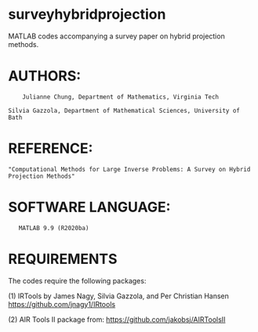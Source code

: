 # surveyhybridprojection
MATLAB codes accompanying a survey paper on hybrid projection methods.

# AUTHORS:

        Julianne Chung, Department of Mathematics, Virginia Tech

	Silvia Gazzola, Department of Mathematical Sciences, University of Bath
	
#   REFERENCE:

	"Computational Methods for Large Inverse Problems: A Survey on Hybrid Projection Methods"
		
 #  SOFTWARE LANGUAGE:

       MATLAB 9.9 (R2020ba)


# REQUIREMENTS
The codes require the following packages:

   (1) IRTools by James Nagy, Silvia Gazzola, and Per Christian Hansen
             https://github.com/jnagy1/IRtools

   (2) AIR Tools II package from: https://github.com/jakobsj/AIRToolsII
